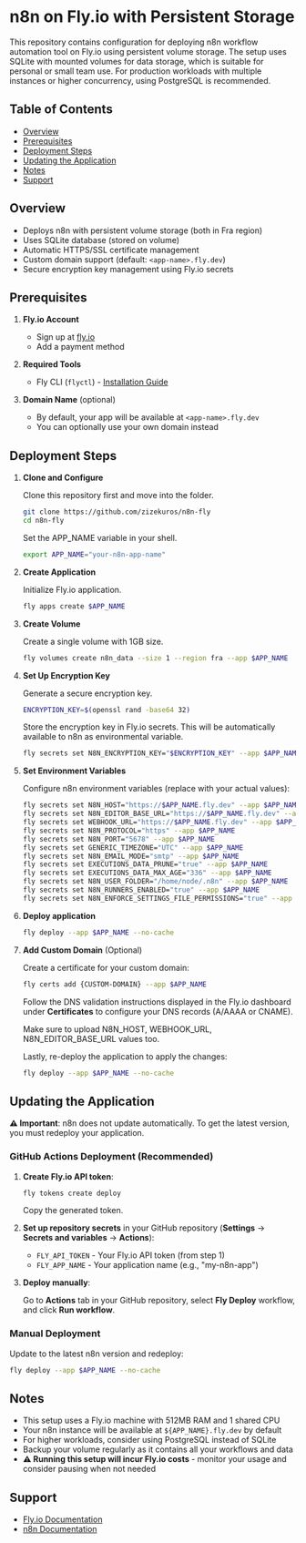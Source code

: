 # n8n on Fly.io with Persistent Storage

This repository contains configuration for deploying n8n workflow automation tool on Fly.io using persistent volume storage. The setup uses SQLite with mounted volumes for data storage, which is suitable for personal or small team use. For production workloads with multiple instances or higher concurrency, using PostgreSQL is recommended.

## Table of Contents

- [Overview](#overview)
- [Prerequisites](#prerequisites)
- [Deployment Steps](#deployment-steps)
- [Updating the Application](#updating-the-application)
- [Notes](#notes)
- [Support](#support)

## Overview

- Deploys n8n with persistent volume storage (both in Fra region)
- Uses SQLite database (stored on volume)
- Automatic HTTPS/SSL certificate management
- Custom domain support (default: `<app-name>.fly.dev`)
- Secure encryption key management using Fly.io secrets

## Prerequisites

1. **Fly.io Account**
   - Sign up at [fly.io](https://fly.io)
   - Add a payment method

2. **Required Tools**
   - Fly CLI (`flyctl`) - [Installation Guide](https://fly.io/docs/hands-on/install-flyctl/)

3. **Domain Name** (optional)
   - By default, your app will be available at `<app-name>.fly.dev`
   - You can optionally use your own domain instead

## Deployment Steps

1. **Clone and Configure**
   
   Clone this repository first and move into the folder.
   ```bash
   git clone https://github.com/zizekuros/n8n-fly
   cd n8n-fly
   ```
   Set the APP_NAME variable in your shell.
   ```bash
   export APP_NAME="your-n8n-app-name"
   ```

2. **Create Application**

   Initialize Fly.io application.
   ```bash
   fly apps create $APP_NAME
   ```

3. **Create Volume**
   
   Create a single volume with 1GB size.
   ```bash
   fly volumes create n8n_data --size 1 --region fra --app $APP_NAME
   ```

4. **Set Up Encryption Key**

   Generate a secure encryption key.
   ```bash
   ENCRYPTION_KEY=$(openssl rand -base64 32)
   ```
   Store the encryption key in Fly.io secrets. This will be automatically available to n8n as environmental variable.
   ```bash
   fly secrets set N8N_ENCRYPTION_KEY="$ENCRYPTION_KEY" --app $APP_NAME
   ```

5. **Set Environment Variables**

   Configure n8n environment variables (replace with your actual values):
   ```bash
   fly secrets set N8N_HOST="https://$APP_NAME.fly.dev" --app $APP_NAME
   fly secrets set N8N_EDITOR_BASE_URL="https://$APP_NAME.fly.dev" --app $APP_NAME
   fly secrets set WEBHOOK_URL="https://$APP_NAME.fly.dev" --app $APP_NAME
   fly secrets set N8N_PROTOCOL="https" --app $APP_NAME
   fly secrets set N8N_PORT="5678" --app $APP_NAME
   fly secrets set GENERIC_TIMEZONE="UTC" --app $APP_NAME
   fly secrets set N8N_EMAIL_MODE="smtp" --app $APP_NAME
   fly secrets set EXECUTIONS_DATA_PRUNE="true" --app $APP_NAME
   fly secrets set EXECUTIONS_DATA_MAX_AGE="336" --app $APP_NAME
   fly secrets set N8N_USER_FOLDER="/home/node/.n8n" --app $APP_NAME
   fly secrets set N8N_RUNNERS_ENABLED="true" --app $APP_NAME
   fly secrets set N8N_ENFORCE_SETTINGS_FILE_PERMISSIONS="true" --app $APP_NAME
   ```

6. **Deploy application**
   ```bash
   fly deploy --app $APP_NAME --no-cache
   ```

7. **Add Custom Domain** (Optional)
   
   Create a certificate for your custom domain:
   ```bash
   fly certs add {CUSTOM-DOMAIN} --app $APP_NAME
   ```
   
   Follow the DNS validation instructions displayed in the Fly.io dashboard under **Certificates** to configure your DNS records (A/AAAA or CNAME).

   Make sure to upload N8N_HOST, WEBHOOK_URL, N8N_EDITOR_BASE_URL values too.
   
   Lastly, re-deploy the application to apply the changes:

   ```bash
   fly deploy --app $APP_NAME --no-cache
   ```

## Updating the Application

**⚠️ Important**: n8n does not update automatically. To get the latest version, you must redeploy your application.

### GitHub Actions Deployment (Recommended)

1. **Create Fly.io API token**:
   ```bash
   fly tokens create deploy
   ```
   Copy the generated token.

2. **Set up repository secrets** in your GitHub repository (**Settings** → **Secrets and variables** → **Actions**):

   - `FLY_API_TOKEN` - Your Fly.io API token (from step 1)
   - `FLY_APP_NAME` - Your application name (e.g., "my-n8n-app")

3. **Deploy manually**:
   
   Go to **Actions** tab in your GitHub repository, select **Fly Deploy** workflow, and click **Run workflow**.

### Manual Deployment

Update to the latest n8n version and redeploy:
```bash
fly deploy --app $APP_NAME --no-cache
```
## Notes

- This setup uses a Fly.io machine with 512MB RAM and 1 shared CPU
- Your n8n instance will be available at `${APP_NAME}.fly.dev` by default
- For higher workloads, consider using PostgreSQL instead of SQLite
- Backup your volume regularly as it contains all your workflows and data
- **⚠️ Running this setup will incur Fly.io costs** - monitor your usage and consider pausing when not needed

## Support

- [Fly.io Documentation](https://fly.io/docs/)
- [n8n Documentation](https://docs.n8n.io/)
